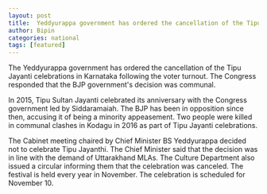 ```yaml
---
layout: post
title:  Yeddyurappa government has ordered the cancellation of the Tipu Jayanti celebrations in Karnataka  
author: Bipin
categories: national
tags: [featured]
---
```

The Yeddyurappa government has ordered the cancellation of the Tipu Jayanti celebrations in Karnataka following the voter turnout. The Congress responded that the BJP government's decision was communal.

In 2015, Tipu Sultan Jayanti celebrated its anniversary with the Congress government led by Siddaramaiah. The BJP has been in opposition since then, accusing it of being a minority appeasement. Two people were killed in communal clashes in Kodagu in 2016 as part of Tipu Jayanti celebrations.

The Cabinet meeting chaired by Chief Minister BS Yeddyurappa decided not to celebrate Tipu Jayanthi. The Chief Minister said that the decision was in line with the demand of Uttarakhand MLAs. The Culture Department also issued a circular informing them that the celebration was canceled. The festival is held every year in November. The celebration is scheduled for November 10.